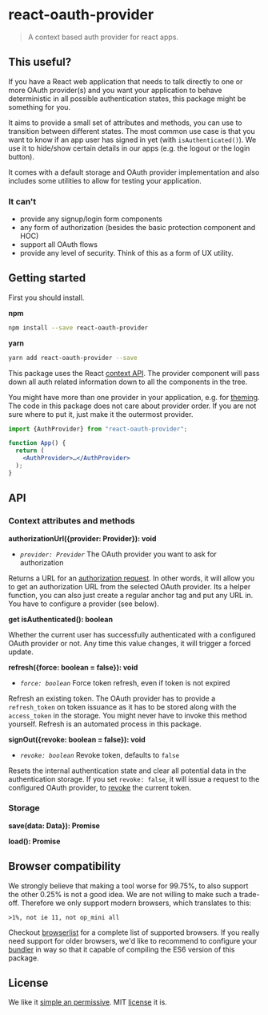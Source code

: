 # react-oauth-provider

> A context based auth provider for react apps.

## This useful?

If you have a React web application that needs to talk directly to one or more
OAuth provider(s) and you want your application to behave deterministic in all
possible authentication states, this package might be something for you.

It aims to provide a small set of attributes and methods, you can use to
transition between different states. The most common use case is that you want
to know if an app user has signed in yet (with `isAuthenticated()`). We use it
to hide/show certain details in our apps (e.g. the logout or the login button).

It comes with a default storage and OAuth provider implementation and also
includes some utilities to allow for testing your application.

### It can't

- provide any signup/login form components
- any form of authorization (besides the basic protection component and HOC)
- support all OAuth flows
- provide any level of security. Think of this as a form of UX utility.

## Getting started

First you should install.

**npm**

```bash
npm install --save react-oauth-provider
```

**yarn**

```bash
yarn add react-oauth-provider --save
``` 

This package uses the React [context API](https://reactjs.org/docs/context.html).
The provider component will pass down all auth related information down to all the
components in the tree.

You might have more than one provider in your application, e.g. for [theming](https://www.styled-components.com/docs/advanced#theming).
The code in this package does not care about provider order. If you are not sure 
where to put it, just make it the outermost provider.

```jsx
import {AuthProvider} from "react-oauth-provider";

function App() {
  return (
    <AuthProvider>…</AuthProvider>
  );
}
```

## API

### Context attributes and methods

**authorizationUrl({provider: Provider}): void**
- *`provider: Provider`* The OAuth provider you want to ask for authorization

Returns a URL for an [authorization request](https://tools.ietf.org/html/rfc6749#page-8).
In other words, it will allow you to get an authorization URL from the selected
OAuth provider. Its a helper function, you can also just create a regular anchor
tag and put any URL in. You have to configure a provider (see below).

**get isAuthenticated(): boolean**

Whether the current user has successfully authenticated with a configured OAuth
provider or not.
Any time this value changes, it will trigger a forced update.  

**refresh({force: boolean = false}): void**
- *`force: boolean`* Force token refresh, even if token is not expired

Refresh an existing token. The OAuth provider has to provide a `refresh_token`
on token issuance as it has to be stored along with the `access_token` in the
storage. You might never have to invoke this method yourself. Refresh is an
automated process in this package.                                                                  

**signOut({revoke: boolean = false}): void**
- *`revoke: boolean`* Revoke token, defaults to `false`

Resets the internal authentication state and clear all potential data in the
authentication storage. If you set `revoke: false`, it will issue a request to
the configured OAuth provider, to [revoke](https://tools.ietf.org/html/rfc7009)
the current token.

### Storage

**save(data: Data}): Promise<void>**

**load(): Promise<Data>**   

## Browser compatibility

We strongly believe that making a tool worse for 99.75%, to also support the
other 0.25% is not a good idea. We are not willing to make such a trade-off.
Therefore we only support modern browsers, which translates to this:

```
>1%, not ie 11, not op_mini all
```

Checkout [browserlist](https://browserl.ist/?q=%3E1%25%2C+not+ie+11%2C+not+op_mini+all)
for a complete list of supported browsers. If you really need support for older
browsers, we'd like to recommend to configure your [bundler](https://medium.com/@ajmeyghani/javascript-bundlers-a-comparison-e63f01f2a364)
in way so that it capable of compiling the ES6 version of this package. 

## License

We like it [simple an permissive](https://choosealicense.com/). MIT [license](./LICENSE) it is. 
